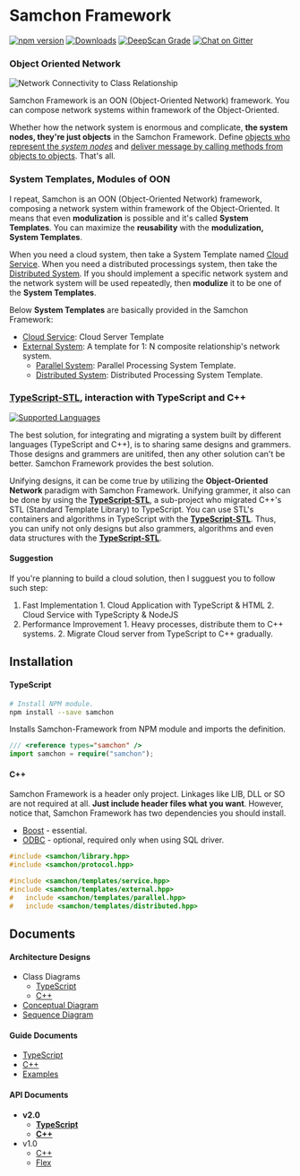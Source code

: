 # Samchon Framework
[![npm version](https://badge.fury.io/js/samchon.svg)](https://www.npmjs.com/package/samchon)
[![Downloads](https://img.shields.io/npm/dm/samchon.svg)](https://www.npmjs.com/package/samchon)
[![DeepScan Grade](https://deepscan.io/api/projects/1803/branches/7815/badge/grade.svg)](https://deepscan.io/dashboard/#view=project&pid=1803&bid=7815)
[![Chat on Gitter](https://badges.gitter.im/samchon/framework.svg)](https://gitter.im/samchon/framework?utm_source=badge&utm_medium=badge&utm_campaign=pr-badge&utm_content=badge)

### Object Oriented Network
![Network Connectivity to Class Relationship](http://samchon.github.io/framework/images/accessory/oon.png)

Samchon Framework is an OON (Object-Oriented Network) framework. You can compose network systems within framework of the Object-Oriented. 

Whether how the network system is enormous and complicate, **the system nodes, they're just objects** in the Samchon Framework. Define <u>objects who represent the *system nodes*</u> and <u>deliver message by calling methods from objects to objects</u>. That's all.

### System Templates, Modules of OON
I repeat, Samchon is an OON (Object-Oriented Network) framework, composing a network system within framework of the Object-Oriented. It means that even **modulization** is possible and it's called **System Templates**. You can maximize the **reusability** with the **modulization, System Templates**.

When you need a cloud system, then take a System Template named [Cloud Service](https://github.com/samchon/framework/wiki/TypeScript-Templates-Cloud_Service). When you need a distributed processings system, then take the [Distributed System](https://github.com/samchon/framework/wiki/TypeScript-Templates-Distributed-System). If you should implement a specific network system and the network system will be used repeatedly, then **modulize** it to be one of the **System Templates**.

Below **System Templates** are basically provided in the Samchon Framework:

  - [Cloud Service](https://github.com/samchon/framework/wiki/TypeScript-Templates-Cloud_Service): Cloud Server Template
  - [External System](https://github.com/samchon/framework/wiki/TypeScript-Templates-External-System): A template for 1: N composite relationship's network system.
    - [Parallel System](https://github.com/samchon/framework/wiki/TypeScript-Templates-Parallel-System): Parallel Processing System Template.
    - [Distributed System](https://github.com/samchon/framework/wiki/TypeScript-Templates-Distributed-System): Distributed Processing System Template.

### [TypeScript-STL](https://github.com/samchon/typescript-stl), interaction with TypeScript and C\++
[![Supported Languages](http://samchon.github.io/framework/images/accessory/language_diagram.png)](#interaction)

The best solution, for integrating and migrating a system built by different languages (TypeScript and C++), is to sharing same designs and grammers. Those designs and grammers are unitifed, then any other solution can't be better. Samchon Framework provides the best solution.

Unifying designs, it can be come true by utilizing the **Object-Oriented Network** paradigm with Samchon Framework. Unifying grammer, it also can be done by using the [**TypeScript-STL**](https://github.com/samchon/tstl), a sub-project who migrated C\++'s STL (Standard Template Library) to TypeScript. You can use STL's containers and algorithms in TypeScript with the [**TypeScript-STL**](https://github.com/samchon/tstl). Thus, you can unify not only designs but also grammers, algorithms and even data structures with the [**TypeScript-STL**](https://github.com/samchon/tstl).

#### Suggestion
If you're planning to build a cloud solution, then I sugguest you to follow such step:
  1. Fast Implementation
    1. Cloud Application with TypeScript & HTML 
    2. Cloud Service with TypeScripty & NodeJS
  2. Performance Improvement
    1. Heavy processes, distribute them to C\++ systems.
    2. Migrate Cloud server from TypeScript to C++ gradually.


## Installation
#### TypeScript
```bash
# Install NPM module.
npm install --save samchon
```

Installs Samchon-Framework from NPM module and imports the definition.

```typescript
/// <reference types="samchon" />
import samchon = require("samchon");
```

#### C++
Samchon Framework is a header only project. Linkages like LIB, DLL or SO are not required at all. **Just include header files what you want**. However, notice that, Samchon Framework has two dependencies you should install.
  - [Boost](http://www.boost.org) - essential.
  - [ODBC](https://en.wikipedia.org/wiki/Open_Database_Connectivity) - optional, required only when using SQL driver.

```cpp
#include <samchon/library.hpp>
#include <samchon/protocol.hpp>

#include <samchon/templates/service.hpp>
#include <samchon/templates/external.hpp>
#	include <samchon/templates/parallel.hpp>
#	include <samchon/templates/distributed.hpp>
```


## Documents
#### Architecture Designs
  - Class Diagrams
    - [TypeScript](http://samchon.github.io/framework/design/ts_class_diagram.pdf)
    - [C++](http://samchon.github.io/framework/design/cpp_class_diagram.pdf)
  - [Conceptual Diagram](http://samchon.github.io/framework/design/conceptual_diagram.pdf)
  - [Sequence Diagram](http://samchon.github.io/framework/design/sequence_diagram.pdf)

#### Guide Documents
  - [TypeScript](https://github.com/samchon/framework/wiki/TypeScript-Protocol-Basic_Components)
  - [C++](https://github.com/samchon/framework/wiki/CPP-Protocol-Basic_Components)
  - [Examples](https://github.com/samchon/framework/wiki/Examples-Interaction)
  
#### API Documents
  - **v2.0**
    - [**TypeScript**](http://samchon.github.io/framework/api/ts)
    - [__C++__](http://samchon.github.io/framework/api/cpp)
  - v1.0
    - [C++](http://samchon.github.io/framework/api/v1.0/cpp)
    - [Flex](http://samchon.github.io/framework/api/v1.0/flex)
